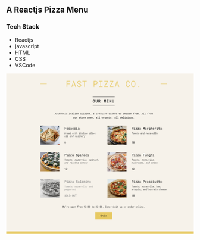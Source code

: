## A Reactjs Pizza Menu

### Tech Stack
- Reactjs
- javascript
- HTML
- CSS
- VSCode

<img src="https://github.com/venkata-naveen-varma/pizza-menu/blob/main/public/output.png?raw=true"/>
